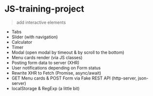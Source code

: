 # JS-training-project

> add interactive elements

- Tabs
- Slider (with navigation)
- Calculator
- Timer
- Modal (open modal by timeout & by scroll to the bottom)
- Menu cards render (via JS classes)
- Posting form data to server (XHR)
- User notifications depending on Form status
- Rewrite XHR to Fetch (Promise, async/await)
- GET Menu cards & POST Form via Fake REST API (http-server, json-server)
- localStorage & RegExp (a little bit)
